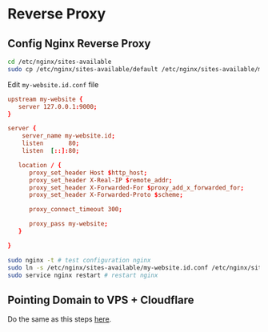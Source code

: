 # Reverse Proxy

## Config Nginx Reverse Proxy

```bash title="Run in terminal" linenums="1"
cd /etc/nginx/sites-available
sudo cp /etc/nginx/sites-available/default /etc/nginx/sites-available/my-website.id.conf
```

Edit `my-website.id.conf` file

```nginx.conf title="my-website.id.conf" linenums="1"
upstream my-website {
   server 127.0.0.1:9000;
}

server {
	server_name my-website.id;
	listen       80;
	listen  [::]:80;

   location / {
      proxy_set_header Host $http_host;
      proxy_set_header X-Real-IP $remote_addr;
      proxy_set_header X-Forwarded-For $proxy_add_x_forwarded_for;
      proxy_set_header X-Forwarded-Proto $scheme;

      proxy_connect_timeout 300;

      proxy_pass my-website;
   }

}
```

```bash linenums="1" title="Run in terminal"
sudo nginx -t # test configuration nginx
sudo ln -s /etc/nginx/sites-available/my-website.id.conf /etc/nginx/sites-enabled/ # create a symlink to enable config
sudo service nginx restart # restart nginx
```

## Pointing Domain to VPS + Cloudflare

Do the same as this steps [here](/dev/vps-setup/#pointing-domain-to-vps-cloudflare).
